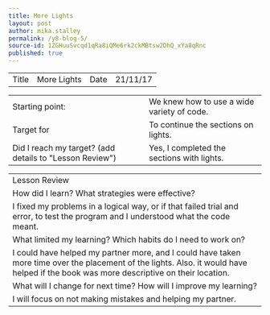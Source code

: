 ```yaml
---
title: More Lights
layout: post
author: mika.stalley
permalink: /y8-blog-5/
source-id: 1ZGHuuSvcqd1qRa8iQMe6rk2ckMBtsw2DhQ_xYa8qRnc
published: true
---
```

<table>
  <tr>
    <td>Title</td>
    <td>More Lights</td>
    <td>Date</td>
    <td>21/11/17</td>
  </tr>
</table>


<table>
  <tr>
    <td>Starting point:</td>
    <td>We knew how to use a wide variety of code.</td>
  </tr>
  <tr>
    <td>Target for </td>
    <td>To continue the sections on lights.</td>
  </tr>
  <tr>
    <td>Did I reach my target? 
(add details to "Lesson Review")</td>
    <td>Yes, I completed the sections with lights.</td>
  </tr>
</table>


<table>
  <tr>
    <td>Lesson Review</td>
  </tr>
  <tr>
    <td>How did I learn? What strategies were effective? </td>
  </tr>
  <tr>
    <td>I fixed my problems in a logical way, or if that failed trial and error, to test the program and I understood what the code meant.</td>
  </tr>
  <tr>
    <td>What limited my learning? Which habits do I need to work on? </td>
  </tr>
  <tr>
    <td>I could have helped my partner more, and I could have taken more time over the placement of the lights. Also. it would have helped if the book was more descriptive on their location.</td>
  </tr>
  <tr>
    <td>What will I change for next time? How will I improve my learning?</td>
  </tr>
  <tr>
    <td>I will focus on not making mistakes and helping my partner.</td>
  </tr>
</table>


